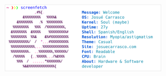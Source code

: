 ![Banner terminal](BannerTerminal.svg "About me")

<!---
JosueCarrasco/JosueCarrasco is a ✨ special ✨ repository because its `README.md` (this file) appears on your GitHub profile.
You can click the Preview link to take a look at your changes.
--->
